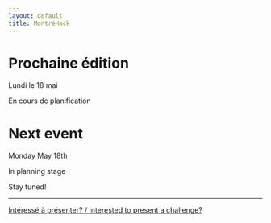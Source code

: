 ```yaml
---
layout: default
title: MontréHack
---
```


# Prochaine édition

Lundi le 18 mai 

En cours de planification

# Next event

Monday May 18th 

In planning stage

Stay tuned!

<hr/>

[Intéressé à présenter? / Interested to present a challenge?](https://github.com/montrehack/montrehack.github.com/wiki/Present-at-Montrehack)
